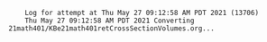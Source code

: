         Log for attempt at Thu May 27 09:12:58 AM PDT 2021 (13706)
        Thu May 27 09:12:58 AM PDT 2021 Converting 21math401/KBe21math401retCrossSectionVolumes.org...
